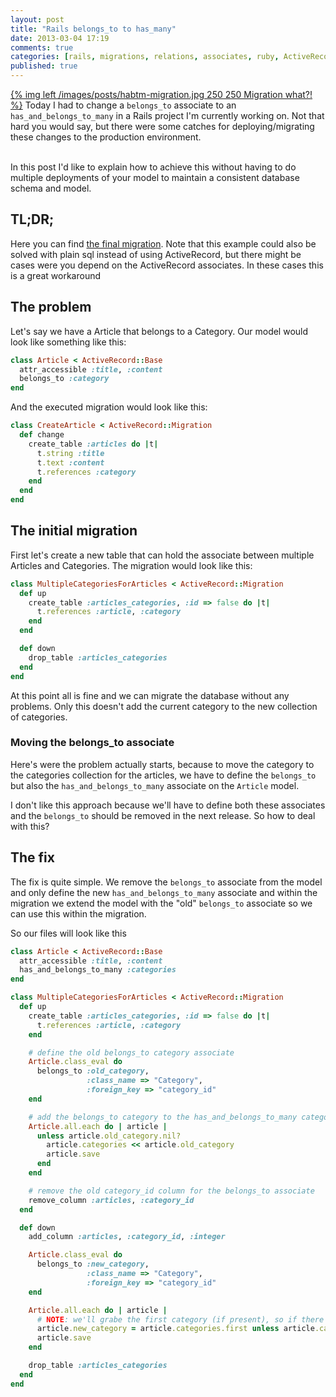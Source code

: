 ```yaml
---
layout: post
title: "Rails belongs_to to has_many"
date: 2013-03-04 17:19
comments: true
categories: [rails, migrations, relations, associates, ruby, ActiveRecord]
published: true
---
```


[{% img left /images/posts/habtm-migration.jpg 250 250 Migration what?! %}](/blog/2013/03/04/rails-belongs-to-to-has-many/) Today I had to change a `belongs_to` associate to an `has_and_belongs_to_many` in a Rails project I'm currently working on. Not that hard you would say, but there were some catches for deploying/migrating these changes to the production environment.

<br />
In this post I'd like to explain how to achieve this without having to do multiple deployments of your model to maintain a consistent database schema and model.

<!-- more -->

## TL;DR;

Here you can find [the final migration](#final-migration). Note that this example could also be solved with plain sql instead of using ActiveRecord, but there might be cases were you depend on the ActiveRecord associates. In these cases this is a great workaround

## The problem

Let's say we have a Article that belongs to a Category. Our model would look like something like this:

```ruby
class Article < ActiveRecord::Base
  attr_accessible :title, :content
  belongs_to :category
end
```

And the executed migration would look like this:

```ruby
class CreateArticle < ActiveRecord::Migration
  def change
    create_table :articles do |t|
      t.string :title
      t.text :content
      t.references :category
    end
  end
end
```

## The initial migration

First let's create a new table that can hold the associate between multiple Articles and Categories. The migration would look like this:

```ruby
class MultipleCategoriesForArticles < ActiveRecord::Migration
  def up
    create_table :articles_categories, :id => false do |t|
      t.references :article, :category
    end
  end

  def down
    drop_table :articles_categories
  end
end
```

At this point all is fine and we can migrate the database without any problems. Only this doesn't add the current category to the new collection of categories.

### Moving the belongs_to associate

Here's were the problem actually starts, because to move the category to the categories collection for the articles, we have to define the `belongs_to` but also the `has_and_belongs_to_many` associate on the `Article` model.

I don't like this approach because we'll have to define both these associates and the `belongs_to` should be removed in the next release. So how to deal with this?

<a id="final-migration"></a>
## The fix

The fix is quite simple. We remove the `belongs_to` associate from the model and only define the new `has_and_belongs_to_many` associate and within the migration we extend the model with the "old" `belongs_to` associate so we can use this within the migration.

So our files will look like this

```ruby app/models/article.rb
class Article < ActiveRecord::Base
  attr_accessible :title, :content
  has_and_belongs_to_many :categories
end
```

```ruby db/migrate/20130305120000_multiple_categories_for_articles.rb
class MultipleCategoriesForArticles < ActiveRecord::Migration
  def up
    create_table :articles_categories, :id => false do |t|
      t.references :article, :category
    end

    # define the old belongs_to category associate
    Article.class_eval do
      belongs_to :old_category,
                 :class_name => "Category",
                 :foreign_key => "category_id"
    end

    # add the belongs_to category to the has_and_belongs_to_many categories
    Article.all.each do | article |
      unless article.old_category.nil?
        article.categories << article.old_category
        article.save
      end
    end

    # remove the old category_id column for the belongs_to associate
    remove_column :articles, :category_id
  end

  def down
    add_column :articles, :category_id, :integer

    Article.class_eval do
      belongs_to :new_category,
                 :class_name => "Category",
                 :foreign_key => "category_id"
    end

    Article.all.each do | article |
      # NOTE: we'll grabe the first category (if present), so if there are more, these will be lost!
      article.new_category = article.categories.first unless article.categories.empty?
      article.save
    end

    drop_table :articles_categories
  end
end
```


